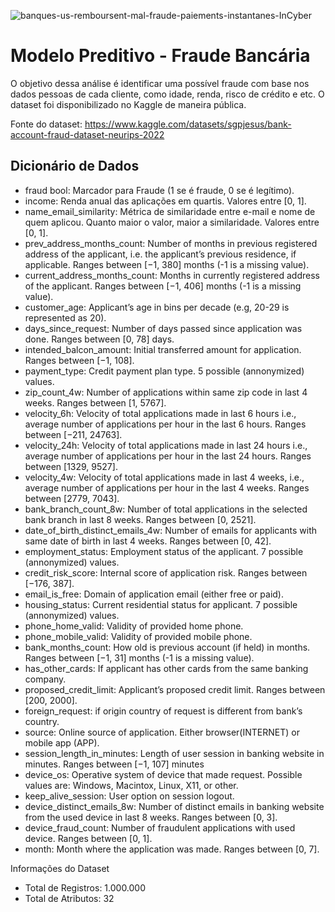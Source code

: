 ![banques-us-remboursent-mal-fraude-paiements-instantanes-InCyber](https://user-images.githubusercontent.com/91103250/209026863-75ec5efe-4f38-4e83-8fec-c80f8fc7c0b3.jpg)

# Modelo Preditivo - Fraude Bancária
O objetivo dessa análise é identificar uma possível fraude com base nos dados pessoas de cada cliente, como idade, renda, risco de crédito e etc. O dataset foi disponibilizado 
no Kaggle de maneira pública.

Fonte do dataset: https://www.kaggle.com/datasets/sgpjesus/bank-account-fraud-dataset-neurips-2022

## Dicionário de Dados

- fraud bool: Marcador para Fraude (1 se é fraude, 0 se é legítimo).
- income: Renda anual das aplicações em quartis. Valores entre [0, 1].
- name_email_similarity: Métrica de similaridade entre e-mail e nome de quem aplicou. Quanto maior o valor, maior a similaridade. Valores entre [0, 1].
- prev_address_months_count: Number of months in previous registered address of the applicant, i.e. the applicant’s previous residence, if applicable. Ranges between [−1, 380] months (-1 is a missing value).
- current_address_months_count: Months in currently registered address of the applicant. Ranges between [−1, 406] months (-1 is a missing value).
- customer_age: Applicant’s age in bins per decade (e.g, 20-29 is represented as 20).
- days_since_request: Number of days passed since application was done. Ranges between [0, 78] days.
- intended_balcon_amount: Initial transferred amount for application. Ranges between [−1, 108].
- payment_type: Credit payment plan type. 5 possible (annonymized) values.
- zip_count_4w: Number of applications within same zip code in last 4 weeks. Ranges between [1, 5767].
- velocity_6h: Velocity of total applications made in last 6 hours i.e., average number of applications per hour in the last 6 hours. Ranges between [−211, 24763].
- velocity_24h: Velocity of total applications made in last 24 hours i.e., average number of applications per hour in the last 24 hours. Ranges between [1329, 9527].
- velocity_4w: Velocity of total applications made in last 4 weeks, i.e., average number of applications per hour in the last 4 weeks. Ranges between [2779, 7043].
- bank_branch_count_8w: Number of total applications in the selected bank branch in last 8 weeks. Ranges between [0, 2521].
- date_of_birth_distinct_emails_4w: Number of emails for applicants with same date of birth in last 4 weeks. Ranges between [0, 42].
- employment_status: Employment status of the applicant. 7 possible (annonymized) values.
- credit_risk_score: Internal score of application risk. Ranges between [−176, 387].
- email_is_free: Domain of application email (either free or paid).
- housing_status: Current residential status for applicant. 7 possible (annonymized) values.
- phone_home_valid: Validity of provided home phone.
- phone_mobile_valid: Validity of provided mobile phone.
- bank_months_count: How old is previous account (if held) in months. Ranges between [−1, 31] months (-1 is a missing value).
- has_other_cards: If applicant has other cards from the same banking company.
- proposed_credit_limit: Applicant’s proposed credit limit. Ranges between [200, 2000].
- foreign_request: if origin country of request is different from bank’s country.
- source: Online source of application. Either browser(INTERNET) or mobile app (APP).
- session_length_in_minutes: Length of user session in banking website in minutes. Ranges between [−1, 107] minutes
- device_os: Operative system of device that made request. Possible values are: Windows, Macintox, Linux, X11, or other.
- keep_alive_session: User option on session logout.
- device_distinct_emails_8w: Number of distinct emails in banking website from the used device in last 8 weeks. Ranges between [0, 3].
- device_fraud_count: Number of fraudulent applications with used device. Ranges between [0, 1].
- month: Month where the application was made. Ranges between [0, 7].

Informações do Dataset
- Total de Registros: 1.000.000
- Total de Atributos: 32
